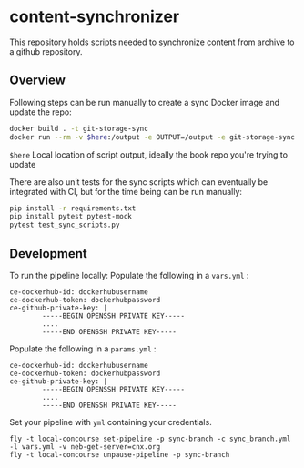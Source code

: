 # content-synchronizer
This repository holds scripts needed to synchronize content from archive to a github repository.

## Overview

Following steps can be run  manually to create a sync Docker image and update the repo:

```sh
docker build . -t git-storage-sync
docker run --rm -v $here:/output -e OUTPUT=/output -e git-storage-sync
```
`$here` Local location of script output, ideally the book repo you're trying to update

There are also unit tests for the sync scripts which can eventually be integrated with CI, but for the time being can be run manually:

```sh
pip install -r requirements.txt
pip install pytest pytest-mock
pytest test_sync_scripts.py
```
## Development

To run the pipeline locally:
Populate the following in a `vars.yml` :
```
ce-dockerhub-id: dockerhubusername
ce-dockerhub-token: dockerhubpassword
ce-github-private-key: |
        -----BEGIN OPENSSH PRIVATE KEY-----
        ....
        -----END OPENSSH PRIVATE KEY-----
```

Populate the following in a `params.yml` :
```
ce-dockerhub-id: dockerhubusername
ce-dockerhub-token: dockerhubpassword
ce-github-private-key: |
        -----BEGIN OPENSSH PRIVATE KEY-----
        ....
        -----END OPENSSH PRIVATE KEY-----
```

Set your pipeline with `yml` containing your credentials.
```
fly -t local-concourse set-pipeline -p sync-branch -c sync_branch.yml -l vars.yml -v neb-get-server=cnx.org
fly -t local-concourse unpause-pipeline -p sync-branch
```